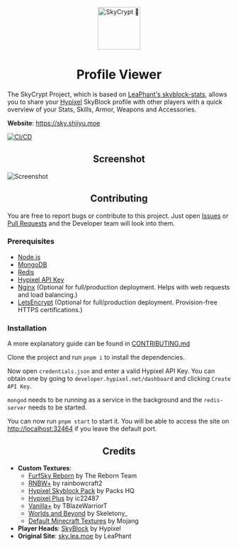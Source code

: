<p align="center">
  <picture>
    <source media="(prefers-color-scheme: light)" srcset="public/resources/img/logo_black.png">
    <img alt="SkyCrypt 🍣" height="96px" src="public/resources/img/logo.png">
  </picture>
</p>
<h1 align="center">Profile Viewer</h1>

The SkyCrypt Project, which is based on [LeaPhant's skyblock-stats](https://github.com/LeaPhant/skyblock-stats), allows you to share your <a href="https://hypixel.net/">Hypixel</a> SkyBlock profile with other players with a quick overview of your Stats, Skills, Armor, Weapons and Accessories.

**Website**: https://sky.shiiyu.moe

[![CI/CD](https://github.com/SkyCryptWebsite/SkyCrypt/actions/workflows/ci-cd.yml/badge.svg)](https://github.com/SkyCryptWebsite/SkyCrypt/actions/workflows/ci-cd.yml)

<h2 align="center">Screenshot</h1>

![Screenshot](public/resources/img/screenshots/windows-0.jpg)

<h2 align="center">Contributing</h1>

You are free to report bugs or contribute to this project. Just open <a href="../../issues">Issues</a> or <a href="../../pulls">Pull Requests</a> and the Developer team will look into them.

<h3>Prerequisites</h3>

- <a href="https://nodejs.org/">Node.js</a>
- <a href="https://docs.mongodb.com/manual/administration/install-community/">MongoDB</a>
- <a href="https://redis.io/">Redis</a>
- <a href="https://api.hypixel.net/">Hypixel API Key</a>
- <a href="https://www.nginx.com/">Nginx</a> (Optional for full/production deployment. Helps with web requests and load balancing.)
- <a href="https://letsencrypt.org/">LetsEncrypt</a> (Optional for full/production deployment. Provision-free HTTPS certifications.)

<h3>Installation</h3>
A more explanatory guide can be found in <a href="/CONTRIBUTING.md">CONTRIBUTING.md</a>

Clone the project and run `pnpm i` to install the dependencies.

Now open `credentials.json` and enter a valid Hypixel API Key. You can obtain one by going to `developer.hypixel.net/dashboard` and clicking `Create API Key`.

`mongod` needs to be running as a service in the background and the `redis-server` needs to be started.

You can now run `pnpm start` to start it. You will be able to access the site on <a href="http://localhost:32464">http://localhost:32464</a> if you leave the default port.

<h2 align="center">Credits</h2>

- **Custom Textures**:
  - [FurfSky Reborn](https://hypixel.net/threads/4101579) by The Reborn Team
  - [RNBW+](https://hypixel.net/threads/3470904) by rainbowcraft2
  - [Hypixel Skyblock Pack](https://hypixel.net/threads/2103515) by Packs HQ
  - [Hypixel Plus](https://hypixel.net/threads/4174260) by ic22487
  - [Vanilla+](https://hypixel.net/threads/2147652) by TBlazeWarriorT
  - [Worlds and Beyond](https://hypixel.net/threads/3597207) by Skeletony\_
  - [Default Minecraft Textures](https://www.minecraft.net/) by Mojang
- **Player Heads**: [SkyBlock](https://hypixel.net/forums/skyblock.157/) by Hypixel
- **Original Site**: [sky.lea.moe](https://sky.lea.moe/) by LeaPhant
